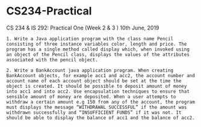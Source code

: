 #                          CS234-Practical

CS 234 & IS 292: Practical One (Week 2 & 3 )		10th June, 2019

    1. Write a Java application program with the class name Pencil consisting of three instance variables color, length and price. The program has a single method called display which, when invoked using an object of the Pencil class, displays the values of the attributes associated with the pencil object. 

    2. Write a BankAccount java application program. When creating BankAccount objects, for example acc1 and acc2, the account number and account name of each account object should be set at the time the object is created. It should be possible to deposit amount of money into acc1 and into acc2. Use encapsulation techniques to ensure that sensible amount of money are deposited. When a user attempts to withdraw a certain amount e.g 150 from any of the account, the program must displays the message “WITHDRAWAL SUCCESSFUL” if the amount was withdrawn successfully and “INSUFFICIENT FUNDS” if it was not. It should be able to display the balance of acc1 and the balance of acc2. 
